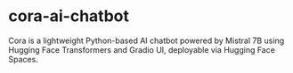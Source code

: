# cora-ai-chatbot
Cora is a lightweight Python-based AI chatbot powered by Mistral 7B using Hugging Face Transformers and Gradio UI, deployable via Hugging Face Spaces.

